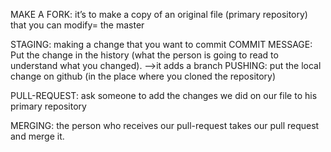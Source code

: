 MAKE A FORK: it’s to make a copy of an original file (primary repository) that you can modify= the master

STAGING: making a change that you want to commit
COMMIT MESSAGE: Put the change in the history (what the person is going to read to understand what you changed).
—>it adds a branch
PUSHING: put the local change on github (in the place where you cloned the repository)

PULL-REQUEST: ask someone to add the changes we did on our file to his primary repository

MERGING: the person who receives our pull-request takes our pull request and merge it.
